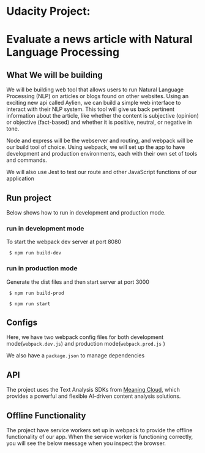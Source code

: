 # Udacity Project:

# Evaluate a news article with Natural Language Processing

## What We will be building

We will be building web tool that allows users to run Natural Language Processing (NLP) on articles or blogs found on other websites. Using an exciting new api called Aylien, we can build a simple web interface to interact with their NLP system. This tool will give us back pertinent information about the article, like whether the content is subjective (opinion) or objective (fact-based) and whether it is positive, neutral, or negative in tone.

Node and express will be the webserver and routing, and webpack will be our build tool of choice. Using webpack, we will set up the app to have development and production environments, each with their own set of tools and commands.

We will also use Jest to test our route and other JavaScript functions of our application

## Run project

Below shows how to run in development and production mode.

### run in development mode

To start the webpack dev server at port 8080

` $ npm run build-dev`

### run in production mode

Generate the dist files and then start server at port 3000

` $ npm run build-prod`

` $ npm run start`

## Configs

Here, we have two webpack config files for both development mode(`webpack.dev.js`) and production mode(`webpack.prod.js` )

We also have a `package.json` to manage dependencies

## API

The project uses the Text Analysis SDKs from [Meaning Cloud](https://api.meaningcloud.com/sentiment-2.1'), which provides a powerful and flexible AI-driven content analysis solutions.

## Offline Functionality

The project have service workers set up in webpack to provide the offline functionality of our app. When the service worker is functioning correctly, you will see the below message when you inspect the browser.
